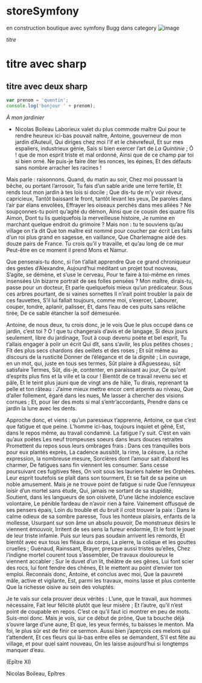 # storeSymfony

en construction 
boutique avec symfony Bugg dans category
![image](https://user-images.githubusercontent.com/79139846/116528809-8904d980-a8dc-11eb-902f-254f3195333d.png)

*titre*

# titre avec sharp
## titre avec deux sharp



```javascript
var prenom = 'quentin';
console.log('bonjour ' + prenom);
```

_À mon jardinier_
* Nicolas Boileau
Laborieux valet du plus commode maître
Qui pour te rendre heureux ici-bas pouvait naître,
Antoine, gouverneur de mon jardin d’Auteuil,
Qui diriges chez moi l’if et le chèvrefeuil,
Et sur mes espaliers, industrieux génie,
Sais si bien exercer l’art de *La Quintinie* ;
Ô ! que de mon esprit triste et mal ordonné,
Ainsi que de ce champ par toi si bien orné.
Ne puis-je faire ôter les ronces, les épines,
Et des défauts sans nombre arracher les racines !

Mais parle : raisonnons. Quand, du matin au soir,
Chez moi poussant la bêche, ou portant l’arrosoir,
Tu fais d’un sable aride une terre fertile,
Et rends tout mon jardin à tes lois si docile ;
Que dis-tu de m’y voir rêveur, capricieux,
Tantôt baissant le front, tantôt levant les yeux,
De paroles dans l’air par élans envolées,
Effrayer les oiseaux perchés dans mes allées ?
Ne soupçonnes-tu point qu’agité du démon,
Ainsi que ce cousin des quatre fils Aimon,
Dont tu lis quelquefois la merveilleuse histoire,
Je rumine en marchant quelque endroit du grimoire ?
Mais non : tu te souviens qu’au village on t’a dit
Que ton maître est nommé pour coucher par écrit
Les faits d’un roi plus grand en sagesse, en vaillance,
Que Charlemagne aidé des douze pairs de France.
Tu crois qu’il y travaille, et qu’au long de ce mur
Peut-être en ce moment il prend Mons et Namur.

Que penserais-tu donc, si l’on t’allait apprendre
Que ce grand chroniqueur des gestes d’Alexandre,
Aujourd’hui méditant un projet tout nouveau,
S’agite, se démène, et s’use le cerveau,
Pour te faire à toi-même en rimes insensées
Un bizarre portrait de ses folles pensées ?
Mon maître, dirais-tu, passe pour un docteur,
Et parle quelquefois mieux qu’un prédicateur.
Sous ces arbres pourtant, de si vaines sornettes
Il n’irait point troubler la paix de ces fauvettes,
S’il lui fallait toujours, comme moi, s’exercer,
Labourer, couper, tondre, aplanir, palisser,
Et, dans l’eau de ces puits sans relâche tirée,
De ce sable étancher la soif démesurée.

Antoine, de nous deux, tu crois donc, je le vois
Que le plus occupé dans ce jardin, c’est toi ?
O ! que tu changerais d’avis et de langage,
Si deux jours seulement, libre du jardinage,
Tout à coup devenu poète et bel esprit,
Tu t’allais engager à polir un écrit
Qui dît, sans s’avilir, les plus petites choses ;
Fît des plus secs chardons des oeillets et des roses ;
Et sût même au discours de la rusticité
Donner de l’élégance et de la dignité ;
Lin ouvrage, en un mot, qui, juste en tous ses termes,
Sût plaire à d’Aguesseau, sût satisfaire Termes,
Sût, dis-je, contenter, en paraissant au jour,
Ce qu’ont d’esprits plus fins et la ville et la cour !
Bientôt de ce travail revenu sec et pâle,
Et le teint plus jauni que de vingt ans de hâle,
Tu dirais, reprenant ta pelle et ton râteau :
J’aime mieux mettre encor cent arpents au niveau,
Que d’aller follement, égaré dans les nues,
Me lasser à chercher des visions cornues ;
Et, pour lier des mots si mal s’entr’accordants,
Prendre dans ce jardin la lune avec les dents.

Approche donc, et viens : qu’un paresseux t’apprenne,
Antoine, ce que c’est que fatigue et que peine.
L’homme ici-bas, toujours inquiet et gêné,
Est, dans le repos même, au travail condamné.
La fatigue l’y suit. C’est en vain qu’aux poètes
Les neuf trompeuses soeurs dans leurs douces retraites
Promettent du repos sous leurs ombrages frais :
Dans ces tranquilles bois pour eux plantés exprès,
La cadence aussitôt, la rime, la césure,
La riche expression, la nombreuse mesure,
Sorcières dont l’amour sait d’abord les charmer,
De fatigues sans fin viennent les consumer.
Sans cesse poursuivant ces fugitives fées,
On voit sous les lauriers haleter les Orphées.
Leur esprit toutefois se plaît dans son tourment,
Et se fait de sa peine un noble amusement.
Mais je ne trouve point de fatigue si rude
Que l’ennuyeux loisir d’un mortel sans étude,
Qui, jamais ne sortant de sa stupidité,
Soutient, dans les langueurs de son oisiveté,
D’une lâche indolence esclave volontaire,
Le pénible fardeau de n’avoir rien à faire.
Vainement offusqué de ses pensers épais,
Loin du trouble et du bruit il croit trouver la paix :
Dans le calme odieux de sa sombre paresse,
Tous les honteux plaisirs, enfants de la mollesse,
Usurpant sur son âme un absolu pouvoir,
De monstrueux désirs le viennent émouvoir,
Irritent de ses sens la fureur endormie,
Et le font le jouet de leur triste infamie.
Puis sur leurs pas soudain arrivent les remords,
Et bientôt avec eux tous les fléaux du corps,
La pierre, la colique et les gouttes cruelles ;
Guénaud, Rainssant, Brayer, presque aussi tristes qu’elles,
Chez l’indigne mortel courent tous s’assembler,
De travaux douloureux le viennent accabler ;
Sur le duvet d’un lit, théâtre de ses gênes,
Lui font scier des rocs, lui font fendre des chênes,
Et le mettent au point d’envier ton emploi.
Reconnais donc, Antoine, et conclus avec moi,
Que la pauvreté mâle, active et vigilante,
Est, parmi les travaux, moins lasse et plus contente
Que la richesse oisive au sein des voluptés.

Je te vais sur cela prouver deux vérités :
L’une, que le travail, aux hommes nécessaire,
Fait leur félicité plutôt que leur misère ;
Et l’autre, qu’il n’est point de coupable en repos.
C’est ce qu’il faut ici montrer en peu de mots.
Suis-moi donc. Mais je vois, sur ce début de prône,
Que ta bouche déjà s’ouvre large d’une aune,
Et que, les yeux fermés, tu baisses le menton.
Ma foi, le plus sûr est de finir ce sermon.
Aussi bien j’aperçois ces melons qui t’attendent,
Et ces fleurs qui là-bas entre elles se demandent,
S’il est fête au village, et pour quel saint nouveau,
On les laisse aujourd’hui si longtemps manquer d’eau.

(Epître XI)

Nicolas Boileau, Epîtres
